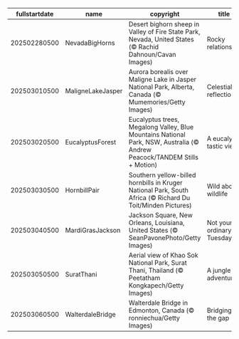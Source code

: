 |fullstartdate|name|copyright|title|image|
|--|--|--|--|--|
202502280500|NevadaBigHorns|Desert bighorn sheep in Valley of Fire State Park, Nevada, United States (© Rachid Dahnoun/Cavan Images)|Rocky relationship|![](/en-CA/2025/03/202502280500NevadaBigHorns.jpg)|
202503010500|MaligneLakeJasper|Aurora borealis over Maligne Lake in Jasper National Park, Alberta, Canada (© Mumemories/Getty Images)|Celestial reflections|![](/en-CA/2025/03/202503010500MaligneLakeJasper.jpg)|
202503020500|EucalyptusForest|Eucalyptus trees, Megalong Valley, Blue Mountains National Park, NSW, Australia (© Andrew Peacock/TANDEM Stills + Motion)|A eucalyp-tastic view|![](/en-CA/2025/03/202503020500EucalyptusForest.jpg)|
202503030500|HornbillPair|Southern yellow-billed hornbills in Kruger National Park, South Africa (© Richard Du Toit/Minden Pictures)|Wild about wildlife|![](/en-CA/2025/03/202503030500HornbillPair.jpg)|
202503040500|MardiGrasJackson|Jackson Square, New Orleans, Louisiana, United States (© SeanPavonePhoto/Getty Images)|Not your ordinary Tuesday|![](/en-CA/2025/03/202503040500MardiGrasJackson.jpg)|
202503050500|SuratThani|Aerial view of Khao Sok National Park, Surat Thani, Thailand (© Peetatham Kongkapech/Getty Images)|A jungle adventure|![](/en-CA/2025/03/202503050500SuratThani.jpg)|
202503060500|WalterdaleBridge|Walterdale Bridge in Edmonton, Canada (© ronniechua/Getty Images)|Bridging the gap|![](/en-CA/2025/03/202503060500WalterdaleBridge.jpg)|
